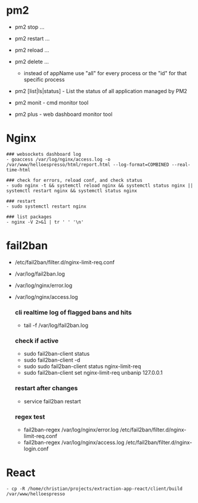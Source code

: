 # pm2
- pm2 stop ...
- pm2 restart ...
- pm2 reload ...
- pm2 delete ...
    - instead of appName use "all" for every process or the "id" for that specific process

- pm2 [list|ls|status] - List the status of all application managed by PM2
- pm2 monit - cmd monitor tool
- pm2 plus - web dashboard monitor tool

# Nginx

    ### websockets dashboard log 
    - goaccess /var/log/nginx/access.log -o /var/www/helloespresso/html/report.html --log-format=COMBINED --real-time-html

    ### check for errors, reload conf, and check status
    - sudo nginx -t && systemctl reload nginx && systemctl status nginx || systemctl restart nginx && systemctl status nginx

    ### restart 
    - sudo systemctl restart nginx

    ### list packages
    - nginx -V 2>&1 | tr ' ' '\n'


# fail2ban
- /etc/fail2ban/filter.d/nginx-limit-req.conf
- /var/log/fail2ban.log
- /var/log/nginx/error.log
- /var/log/nginx/access.log

    ### cli realtime log of flagged bans and hits
    - tail -f /var/log/fail2ban.log

    ### check if active
    - sudo fail2ban-client status
    - sudo fail2ban-client -d
    - sudo sudo fail2ban-client status nginx-limit-req
    - sudo fail2ban-client set nginx-limit-req unbanip 127.0.0.1


    ### restart after changes
    - service fail2ban restart

    ### regex test
    - fail2ban-regex /var/log/nginx/error.log /etc/fail2ban/filter.d/nginx-limit-req.conf
    - fail2ban-regex /var/log/nginx/access.log /etc/fail2ban/filter.d/nginx-login.conf


# React
    - cp -R /home/christian/projects/extraction-app-react/client/build /var/www/helloespresso